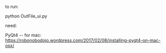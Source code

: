 to run: 

python OutFile_ui.py

need:

PyQt4 -- for mac: https://robonobodojo.wordpress.com/2017/02/08/installing-pyqt4-on-mac-osx/
